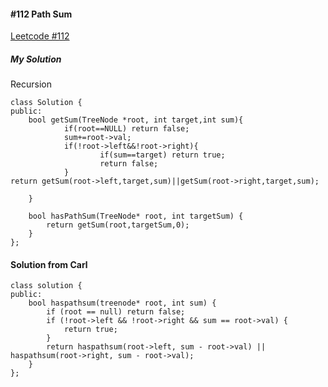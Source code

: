 #### #112 Path Sum
[Leetcode #112](https://leetcode.com/problems/path-sum/)  

##### My Solution
Recursion
```
class Solution {
public:
    bool getSum(TreeNode *root, int target,int sum){
            if(root==NULL) return false;
            sum+=root->val;
            if(!root->left&&!root->right){
                    if(sum==target) return true;
                    return false;
            }
return getSum(root->left,target,sum)||getSum(root->right,target,sum);
            
    }
        
    bool hasPathSum(TreeNode* root, int targetSum) {
        return getSum(root,targetSum,0);
    }
};
```

#### Solution from Carl
```
class solution {
public:
    bool haspathsum(treenode* root, int sum) {
        if (root == null) return false;
        if (!root->left && !root->right && sum == root->val) {
            return true;
        }
        return haspathsum(root->left, sum - root->val) || haspathsum(root->right, sum - root->val);
    }
};
```
